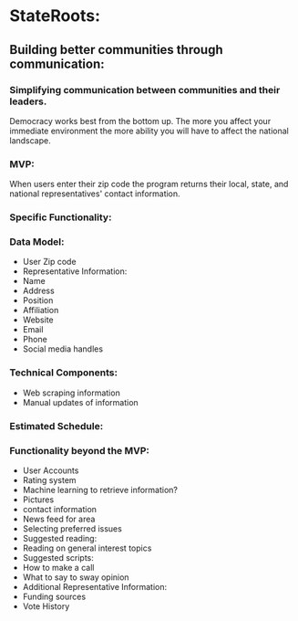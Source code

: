 # StateRoots:

## Building better communities through communication:
### Simplifying communication between communities and their leaders.

Democracy works best from the bottom up. The more you affect your immediate environment the more ability you will have to affect the national landscape.

### MVP:

When users enter their zip code the program returns their local, state, and national representatives' contact information.

### Specific Functionality:



### Data Model:

* User Zip code
* Representative Information:
 * Name
 * Address
 * Position
 * Affiliation
 * Website
 * Email
 * Phone
 * Social media handles

### Technical Components:

* Web scraping information
* Manual updates of information


### Estimated Schedule:

### Functionality beyond the MVP:

* User Accounts
* Rating system
* Machine learning to retrieve information?
 * Pictures
 * contact information
* News feed for area
* Selecting preferred issues
* Suggested reading:
 * Reading on general interest topics
* Suggested scripts:
 * How to make a call
 * What to say to sway opinion
* Additional Representative Information:
 * Funding sources
 * Vote History
